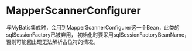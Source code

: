 # MapperScannerConfigurer
与MyBatis集成时，会用到MapperScannerConfigurer这一个Bean，此类的sqlSessionFactory已被弃用，
初始化时要采用sqlSessionFactoryBeanName，否则可能回出现无法解析占位符的情况。

# 
